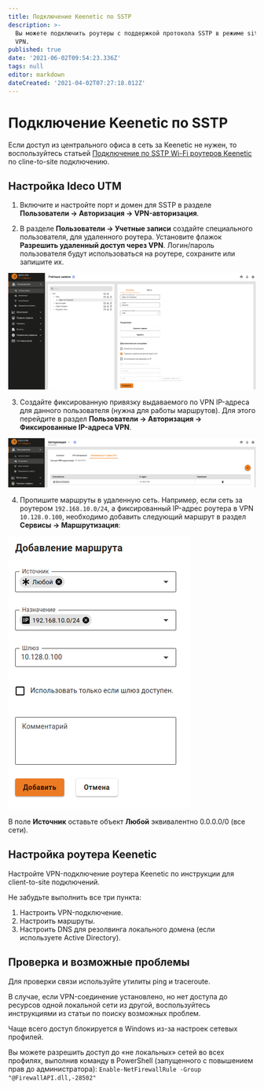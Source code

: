 ```yaml
---
title: Подключение Keenetic по SSTP
description: >-
  Вы можете подключить роутеры с поддержкой протокола SSTP в режиме site-to-site
  VPN.
published: true
date: '2021-06-02T09:54:23.336Z'
tags: null
editor: markdown
dateCreated: '2021-04-02T07:27:18.012Z'
---
```


# Подключение Keenetic по SSTP

Если доступ из центрального офиса в сеть за Keenetic не нужен, то воспользуйтесь статьей [Подключение по SSTP Wi-Fi роутеров Keenetic](../client-to-site/sstp-connecting-keenetic-wi-fi-routers.md) по cline-to-site подключению.

## Настройка Ideco UTM

1. Включите и настройте порт и домен для SSTP в разделе **Пользователи -&gt; Авторизация -&gt; VPN-авторизация**.

2. В разделе **Пользователи -&gt; Учетные записи** создайте специального пользователя, для удаленного роутера. Установите флажок **Разрешить удаленный доступ через VPN**. Логин/пароль пользователя будут использоваться на роутере, сохраните или запишите их.

![](../../../.gitbook/assets/connect_sstp_keeneic.png)

3. Создайте фиксированную привязку выдаваемого по VPN IP-адреса для данного пользователя \(нужна для работы маршрутов\). Для этого перейдите в раздел **Пользователи -&gt; Авторизация -&gt; Фиксированные IP-адреса VPN**.

![](../../../.gitbook/assets/keenetic_vpn.png)

4. Пропишите маршруты в удаленную сеть. Например, если сеть за роутером `192.168.10.0/24`, а фиксированный IP-адрес роутера в VPN `10.128.0.100`, необходимо добавить следующий маршрут в раздел **Сервисы -&gt; Маршрутизация**:

![](../../../.gitbook/assets/route_123.png)

В поле **Источник** оставьте объект **Любой** эквивалентно 0.0.0.0/0 \(все сети\).

## Настройка роутера Keenetic

Настройте VPN-подключение роутера Keenetic по инструкции для client-to-site подключений.

Не забудьте выполнить все три пункта:

1. Настроить VPN-подключение.
2. Настроить маршруты.
3. Настроить DNS для резолвинга локального домена \(если используете Active Directory\).

## Проверка и возможные проблемы

Для проверки связи используйте утилиты ping и traceroute.

В случае, если VPN-соединение установлено, но нет доступа до ресурсов одной локальной сети из другой, воспользуйтесь инструкциями из статьи по поиску возможных проблем.

Чаще всего доступ блокируется в Windows из-за настроек сетевых профилей.

Вы можете разрешить доступ до «не локальных» сетей во всех профилях, выполнив команду в PowerShell \(запущенного с повышением прав до администратора\): `Enable-NetFirewallRule -Group "@FirewallAPI.dll,-28502"`

